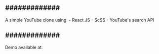 ## ############# ##
A simple YouTube clone using: 
                            - React.JS
                            - ScSS
                            - YouTube's search API

## ############# ##
Demo available at: 